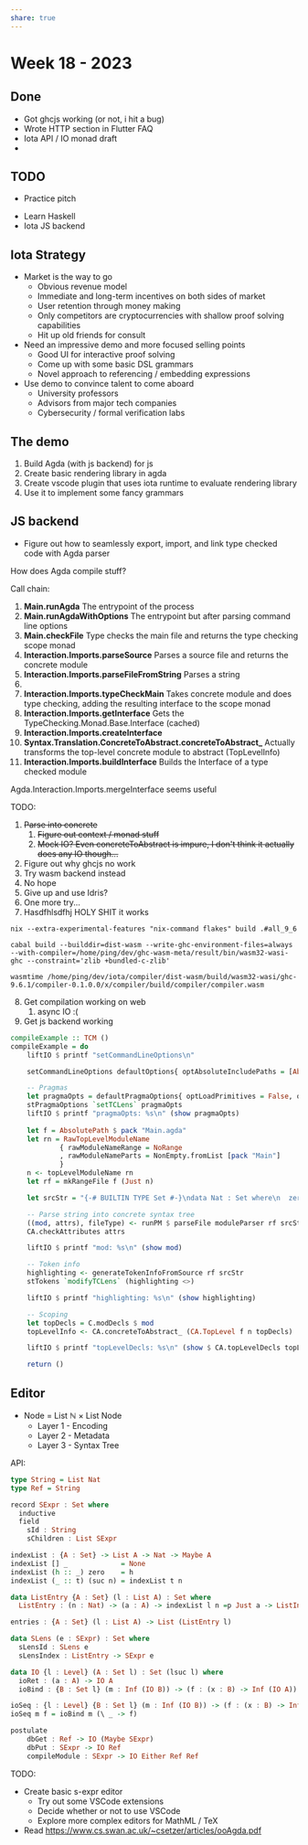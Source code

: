 ```yaml
---
share: true
---
```


# Week 18 - 2023

## Done

- Got ghcjs working (or not, i hit a bug)
- Wrote HTTP section in Flutter FAQ
- Iota API / IO monad draft
- 

## TODO

- Practice pitch
* Learn Haskell
* Iota JS backend

## Iota Strategy

* Market is the way to go
	* Obvious revenue model
	* Immediate and long-term incentives on both sides of market
	* User retention through money making
	* Only competitors are cryptocurrencies with shallow proof solving capabilities
	* Hit up old friends for consult
* Need an impressive demo and more focused selling points
	* Good UI for interactive proof solving
	* Come up with some basic DSL grammars
	* Novel approach to referencing / embedding expressions
* Use demo to convince talent to come aboard
	* University professors
	* Advisors from major tech companies
	* Cybersecurity / formal verification labs

## The demo

1. Build Agda (with js backend) for js
2. Create basic rendering library in agda
3. Create vscode plugin that uses iota runtime to evaluate rendering library
4. Use it to implement some fancy grammars

## JS backend 

* Figure out how to seamlessly export, import, and link type checked code with Agda parser

How does Agda compile stuff?

Call chain:
1. **Main.runAgda**
   The entrypoint of the process
2. **Main.runAgdaWithOptions**
   The entrypoint but after parsing command line options
3. **Main.checkFile**
   Type checks the main file and returns the type checking scope monad
4. **Interaction.Imports.parseSource**
   Parses a source file and returns the concrete module
5. **Interaction.Imports.parseFileFromString**
   Parses a string 
6. 
7. **Interaction.Imports.typeCheckMain**
   Takes concrete module and does type checking, adding the resulting interface to the scope monad
7. **Interaction.Imports.getInterface**
   Gets the TypeChecking.Monad.Base.Interface (cached)
8. **Interaction.Imports.createInterface**
9. **Syntax.Translation.ConcreteToAbstract.concreteToAbstract_**
   Actually transforms the top-level concrete module to abstract (TopLevelInfo)
10. **Interaction.Imports.buildInterface**
    Builds the Interface of a type checked module 

Agda.Interaction.Imports.mergeInterface seems useful

TODO:

1. ~~Parse into concrete~~
	1. ~~Figure out context / monad stuff~~
	2. ~~Mock IO? Even concreteToAbstract is impure, I don't think it actually does any IO though...~~
2. Figure out why ghcjs no work
3. Try wasm backend instead
4. No hope
5. Give up and use Idris?
6. One more try...
7. Hasdfhlsdfhj HOLY SHIT it works

```
nix --extra-experimental-features "nix-command flakes" build .#all_9_6

cabal build --builddir=dist-wasm --write-ghc-environment-files=always --with-compiler=/home/ping/dev/ghc-wasm-meta/result/bin/wasm32-wasi-ghc --constraint='zlib +bundled-c-zlib'

wasmtime /home/ping/dev/iota/compiler/dist-wasm/build/wasm32-wasi/ghc-9.6.1/compiler-0.1.0.0/x/compiler/build/compiler/compiler.wasm
```

8. Get compilation working on web
	1. async IO :(
9. Get js backend working

```haskell
compileExample :: TCM ()
compileExample = do
    liftIO $ printf "setCommandLineOptions\n"

    setCommandLineOptions defaultOptions{ optAbsoluteIncludePaths = [AbsolutePath $ pack ""] }

    -- Pragmas
    let pragmaOpts = defaultPragmaOptions{ optLoadPrimitives = False, optImportSorts = False }
    stPragmaOptions `setTCLens` pragmaOpts
    liftIO $ printf "pragmaOpts: %s\n" (show pragmaOpts)
    
    let f = AbsolutePath $ pack "Main.agda"
    let rn = RawTopLevelModuleName
            { rawModuleNameRange = NoRange
            , rawModuleNameParts = NonEmpty.fromList [pack "Main"]
            }
    n <- topLevelModuleName rn
    let rf = mkRangeFile f (Just n)

    let srcStr = "{-# BUILTIN TYPE Set #-}\ndata Nat : Set where\n  zero : Nat\n  suc : Nat -> Nat"

    -- Parse string into concrete syntax tree
    ((mod, attrs), fileType) <- runPM $ parseFile moduleParser rf srcStr
    CA.checkAttributes attrs

    liftIO $ printf "mod: %s\n" (show mod)

    -- Token info
    highlighting <- generateTokenInfoFromSource rf srcStr
    stTokens `modifyTCLens` (highlighting <>)

    liftIO $ printf "highlighting: %s\n" (show highlighting)

    -- Scoping
    let topDecls = C.modDecls $ mod
    topLevelInfo <- CA.concreteToAbstract_ (CA.TopLevel f n topDecls)

    liftIO $ printf "topLevelDecls: %s\n" (show $ CA.topLevelDecls topLevelInfo)

    return ()
```

## Editor

* Node = List ℕ × List Node
	* Layer 1 - Encoding
	* Layer 2 - Metadata
	* Layer 3 - Syntax Tree

API:

```haskell
type String = List Nat
type Ref = String

record SExpr : Set where
  inductive
  field
    sId : String
    sChildren : List SExpr

indexList : {A : Set} -> List A -> Nat -> Maybe A
indexList [] _             = None
indexList (h :: _) zero    = h
indexList (_ :: t) (suc n) = indexList t n

data ListEntry {A : Set} (l : List A) : Set where
  ListEntry : (n : Nat) -> (a : A) -> indexList l n =p Just a -> ListIndex a

entries : {A : Set} (l : List A) -> List (ListEntry l)

data SLens (e : SExpr) : Set where
  sLensId : SLens e
  sLensIndex : ListEntry -> SExpr e

data IO {l : Level} (A : Set l) : Set (lsuc l) where
  ioRet : (a : A) -> IO A
  ioBind : {B : Set l} (m : Inf (IO B)) -> (f : (x : B) -> Inf (IO A)) -> IO A

ioSeq : {l : Level} {B : Set l} (m : Inf (IO B)) -> (f : (x : B) -> Inf (IO A)) -> IO A
ioSeq m f = ioBind m (\ _ -> f)

postulate
	dbGet : Ref -> IO (Maybe SExpr)
	dbPut : SExpr -> IO Ref
	compileModule : SExpr -> IO Either Ref Ref
```

TODO:

* Create basic s-expr editor
	* Try out some VSCode extensions
	* Decide whether or not to use VSCode
	* Explore more complex editors for MathML / TeX
* Read https://www.cs.swan.ac.uk/~csetzer/articles/ooAgda.pdf

